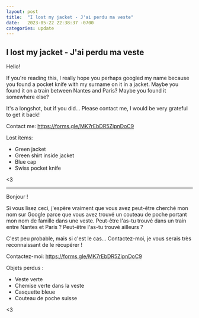 ```yaml
---
layout: post
title:  "I lost my jacket - J'ai perdu ma veste"
date:   2023-05-22 22:38:37 -0700
categories: update
---
```


## I lost my jacket - J'ai perdu ma veste

Hello!

If you're reading this, I really hope you perhaps googled my name because you found a pocket knife with my surname on it in a jacket.  Maybe you found it on a train between Nantes and Paris?  Maybe you found it somewhere else?

It's a longshot, but if you did...  Please contact me, I would be very grateful to get it back!

Contact me: https://forms.gle/MK7rEbDR5ZipnDoC9

Lost items:
 - Green jacket
 - Green shirt inside jacket
 - Blue cap
 - Swiss pocket knife

<3

---

Bonjour !

Si vous lisez ceci, j'espère vraiment que vous avez peut-être cherché mon nom sur Google parce que vous avez trouvé un couteau de poche portant mon nom de famille dans une veste.  Peut-être l'as-tu trouvé dans un train entre Nantes et Paris ?  Peut-être l'as-tu trouvé ailleurs ?

C'est peu probable, mais si c'est le cas...  Contactez-moi, je vous serais très reconnaissant de le récupérer !

Contactez-moi: https://forms.gle/MK7rEbDR5ZipnDoC9

Objets perdus :
 - Veste verte
 - Chemise verte dans la veste
 - Casquette bleue
 - Couteau de poche suisse

<3

